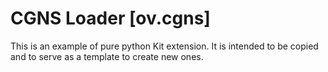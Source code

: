 # CGNS Loader [ov.cgns]

This is an example of pure python Kit extension. It is intended to be copied and to serve as a template to create new ones.

